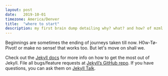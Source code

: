 ```yaml
---
layout: post
date:   2019-10-01
timezone: America/Denver
title:  "where to start"
description: my first brain dump detailing why? what? and how? of mzml.io
---
```

Beginnings are sometimes the ending of journeys taken till now. H0w-Tø-Pivot! or make no sense! that works too. But let's move on shall we.

Check out the [Jekyll docs][jekyll-docs] for more info on how to get the most out of Jekyll. File all bugs/feature requests at [Jekyll’s GitHub repo][jekyll-gh]. If you have questions, you can ask them on [Jekyll Talk][jekyll-talk].

[jekyll-docs]: https://jekyllrb.com/docs/home
[jekyll-gh]:   https://github.com/jekyll/jekyll
[jekyll-talk]: https://talk.jekyllrb.com/
